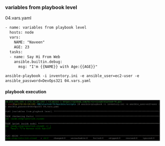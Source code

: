 ### variables from playbook level
04.vars.yaml
```
- name: variables from playbook level
  hosts: node
  vars:
    NAME: "Naveen"
    AGE: 23
  tasks:
  - name: Say Hi From Web
    ansible.builtin.debug:
      msg: "I'm {{NAME}} with Age:{{AGE}}"
```
```
ansible-playbook -i inventory.ini -e ansible_user=ec2-user -e ansible_password=DevOps321 04.vars.yaml
```
#### playbook execution
![Image](../img/vars-playbook.png)